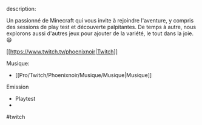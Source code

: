 
description:

Un passionné de Minecraft qui vous invite à rejoindre l'aventure, y compris des sessions de play test et découverte palpitantes. De temps à autre, nous explorons aussi d'autres jeux pour ajouter de la variété, le tout dans la joie. 😄

[[https://www.twitch.tv/phoenixnoir|Twitch]]


Musique:
- [[Pro/Twitch/Phoenixnoir/Musique/Musique|Musique]]

Emission
- Playtest
-

#twitch



